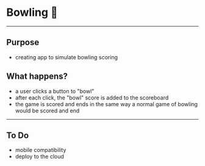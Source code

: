 # Bowling :bowling:
___
## Purpose
- creating app to simulate bowling scoring
## What happens?
- a user clicks a button to "bowl"
- after each click, the "bowl" score is added to the scoreboard
- the game is scored and ends in the same way a normal game of bowling would be scored and end
___
## To Do
- mobile compatibility
- deploy to the cloud